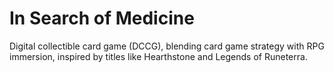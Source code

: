 # In Search of Medicine
Digital collectible card game (DCCG), blending card game strategy with RPG immersion, inspired  by titles like Hearthstone and Legends of Runeterra. 

